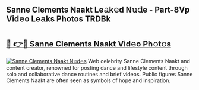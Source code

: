 ## Sanne Clements Naakt Le𝚊k𝚎d N𝚞𝚍e - Part-8Vp Vid𝚎o Le𝚊ks Photos TRDBk

# <h2><a href="http://fb7bs1.evod.top/?m=Sanne+Clements+Naakt">🔗 👉🔴 Sanne Clements Naakt Vid𝚎o Ph𝚘t𝚘s</a></h2>

[![Sanne Clements Naakt N𝚞d𝚎s](https://i.imgur.com/8V9OHl7.gif)](http://fb7bs1.evod.top/?m=Sanne+Clements+Naakt)
Web celebrity Sanne Clements Naakt and content creator, renowned for posting dance and lifestyle content through solo and collaborative dance routines and brief videos. Public figures Sanne Clements Naakt are often seen as symbols of hope and inspiration. 
